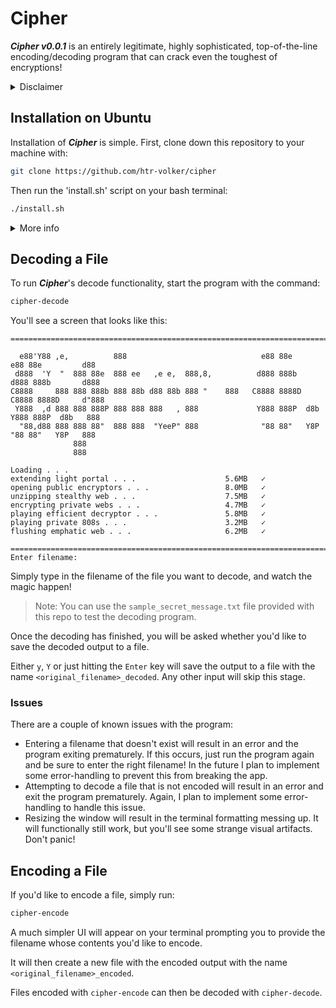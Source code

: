 # Cipher

***Cipher v0.0.1*** is an entirely legitimate, highly sophisticated, top-of-the-line encoding/decoding program that can crack even the toughest of encryptions!

<details>
<summary>Disclaimer</summary>
"Cipher" is neither sophisticated or top-of-the-line! It's a silly little Python program I've written that can 'encode' the contents of files with a very simple, easily crackable algorithm, and then 'decode' it in kind.

The majority of the effort for this program went into creating the animations to give the feeling of a hefty, sophisticated hacking program that gives you that classic Matrix-esque "I'm IN" moment.
</details>

## Installation on Ubuntu

Installation of ***Cipher*** is simple. First, clone down this repository to your machine with:

```bash
git clone https://github.com/htr-volker/cipher
```

Then run the 'install.sh' script on your bash terminal:

```bash
./install.sh
```

<details>
<summary>More info</summary>

The install script will copy the contents of this repository into `/opt/cipher` and copy two scripts (`cipher-encode` and `cipher-decode`) into `/bin` to make the app executable from anywhere in the file system.

</details>

## Decoding a File

To run ***Cipher***'s decode functionality, start the program with the command:

```bash
cipher-decode
```

You'll see a screen that looks like this:

```text
===========================================================================================

  e88'Y88 ,e,          888                              e88 88e         e88 88e         d88 
 d888  'Y  "  888 88e  888 ee   ,e e,  888,8,          d888 888b       d888 888b       d888 
C8888     888 888 888b 888 88b d88 88b 888 "    888   C8888 8888D     C8888 8888D     d"888 
 Y888  ,d 888 888 888P 888 888 888   , 888             Y888 888P  d8b  Y888 888P  d8b   888 
  "88,d88 888 888 88"  888 888  "YeeP" 888              "88 88"   Y8P   "88 88"   Y8P   888 
              888                                                                           
              888                                                                           

Loading . . .
extending light portal . . .                    5.6MB   ✓
opening public encryptors . . .                 8.0MB   ✓
unzipping stealthy web . . .                    7.5MB   ✓
encrypting private webs . . .                   4.7MB   ✓
playing efficient decryptor . . .               5.8MB   ✓
playing private 808s . . .                      3.2MB   ✓
flushing emphatic web . . .                     6.2MB   ✓

===========================================================================================
Enter filename:
```

Simply type in the filename of the file you want to decode, and watch the magic happen!

> Note: You can use the `sample_secret_message.txt` file provided with this repo to test the decoding program.

Once the decoding has finished, you will be asked whether you'd like to save the decoded output to a file.

Either `y`, `Y` or just hitting the `Enter` key will save the output to a file with the name `<original_filename>_decoded`. Any other input will skip this stage.

### Issues

There are a couple of known issues with the program:
- Entering a filename that doesn't exist will result in an error and the program exiting prematurely. If this occurs, just run the program again and be sure to enter the right filename! In the future I plan to implement some error-handling to prevent this from breaking the app.
- Attempting to decode a file that is not encoded will result in an error and exit the program prematurely. Again, I plan to implement some error-handling to handle this issue.
- Resizing the window will result in the terminal formatting messing up. It will functionally still work, but you'll see some strange visual artifacts. Don't panic!

## Encoding a File

If you'd like to encode a file, simply run:

```bash
cipher-encode
```

A much simpler UI will appear on your terminal prompting you to provide the filename whose contents you'd like to encode.

It will then create a new file with the encoded output with the name `<original_filename>_encoded`.

Files encoded with `cipher-encode` can then be decoded with `cipher-decode`.
